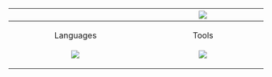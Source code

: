 <!-- prettier-ignore -->
 <table>
  <thead>
   <tr>
      <th width="500px">   </th>
      <th width="500px">
       <img src="https://lanyard.kyrie25.me/api/217414221728710656?hideStatus=true&bg=2B2D31&waveColor=7289DA&waveSpotifyColor=7289DA&gradient=38ef7d-11998e-38ef7d&imgStyle=square" />
    </th>
    </tr> 
  </thead> 
  <tbody>
  <tr width="600px">
<td width="500px">
  <p align="center">
   Languages
   <br>
   <br>
    <a href="https://skillicons.dev">
      <img src="https://skillicons.dev/icons?i=nodejs,bash,python,js,html,css&theme=dark&perline=3"/>
  </a>
</p>
</td>
<td width="500px">
 <p align="center">
   Tools
   <br>
   <br>
    <a href="https://skillicons.dev">
      <img src="https://skillicons.dev/icons?i=atom,discord,mongodb,github,linux,replit,stackoverflow,vscode&theme=dark&perline=6" />
  </a>
</p>
</td>
</tr>

  </tbody>
</table>
